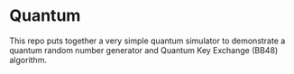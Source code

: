 # Quantum

This repo puts together a very simple quantum simulator to demonstrate a quantum random number generator and Quantum Key Exchange (BB48) algorithm.
